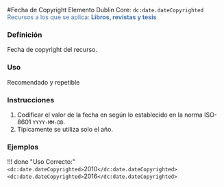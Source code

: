 #Fecha de Copyright
Elemento Dublin Core: `dc:date.dateCopyrighted`  
<span style="color:#3F72AF">Recursos a los que se aplica: __Libros, revistas y tesis__ </span>

### __Definición__
Fecha de copyright del recurso.

### __Uso__
Recomendado y repetible  

### __Instrucciones__  
1. Codificar el valor de la fecha en según lo establecido en la norma ISO-8601 `YYYY-MM-DD`. 
2. Tipicamente se utiliza solo el año.


### __Ejemplos__

!!! done "Uso Correcto:"  
    `<dc:date.dateCopyrighted>`2010`</dc:date.dateCopyrighted>`  
    `<dc:date.dateCopyrighted>`2016`</dc:date.dateCopyrighted>`
